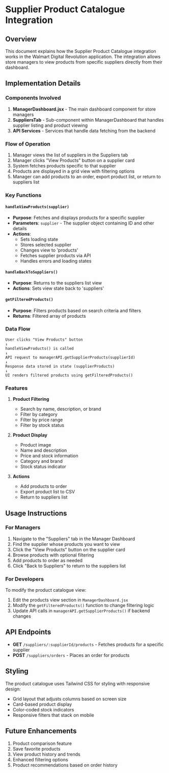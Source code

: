 # Supplier Product Catalogue Integration

## Overview

This document explains how the Supplier Product Catalogue integration works in the Walmart Digital Revolution application. The integration allows store managers to view products from specific suppliers directly from their dashboard.

## Implementation Details

### Components Involved

1. **ManagerDashboard.jsx** - The main dashboard component for store managers
2. **SuppliersTab** - Sub-component within ManagerDashboard that handles supplier listing and product viewing
3. **API Services** - Services that handle data fetching from the backend

### Flow of Operation

1. Manager views the list of suppliers in the Suppliers tab
2. Manager clicks "View Products" button on a supplier card
3. System fetches products specific to that supplier
4. Products are displayed in a grid view with filtering options
5. Manager can add products to an order, export product list, or return to suppliers list

### Key Functions

#### `handleViewProducts(supplier)`
- **Purpose**: Fetches and displays products for a specific supplier
- **Parameters**: `supplier` - The supplier object containing ID and other details
- **Actions**:
  - Sets loading state
  - Stores selected supplier
  - Changes view to 'products'
  - Fetches supplier products via API
  - Handles errors and loading states

#### `handleBackToSuppliers()`
- **Purpose**: Returns to the suppliers list view
- **Actions**: Sets view state back to 'suppliers'

#### `getFilteredProducts()`
- **Purpose**: Filters products based on search criteria and filters
- **Returns**: Filtered array of products

### Data Flow

```
User clicks "View Products" button
↓
handleViewProducts() is called
↓
API request to managerAPI.getSupplierProducts(supplierId)
↓
Response data stored in state (supplierProducts)
↓
UI renders filtered products using getFilteredProducts()
```

### Features

1. **Product Filtering**
   - Search by name, description, or brand
   - Filter by category
   - Filter by price range
   - Filter by stock status

2. **Product Display**
   - Product image
   - Name and description
   - Price and stock information
   - Category and brand
   - Stock status indicator

3. **Actions**
   - Add products to order
   - Export product list to CSV
   - Return to suppliers list

## Usage Instructions

### For Managers

1. Navigate to the "Suppliers" tab in the Manager Dashboard
2. Find the supplier whose products you want to view
3. Click the "View Products" button on the supplier card
4. Browse products with optional filtering
5. Add products to order as needed
6. Click "Back to Suppliers" to return to the suppliers list

### For Developers

To modify the product catalogue view:

1. Edit the products view section in `ManagerDashboard.jsx`
2. Modify the `getFilteredProducts()` function to change filtering logic
3. Update API calls in `managerAPI.getSupplierProducts()` if backend changes

## API Endpoints

- **GET** `/suppliers/:supplierId/products` - Fetches products for a specific supplier
- **POST** `/suppliers/orders` - Places an order for products

## Styling

The product catalogue uses Tailwind CSS for styling with responsive design:
- Grid layout that adjusts columns based on screen size
- Card-based product display
- Color-coded stock indicators
- Responsive filters that stack on mobile

## Future Enhancements

1. Product comparison feature
2. Save favorite products
3. View product history and trends
4. Enhanced filtering options
5. Product recommendations based on order history 